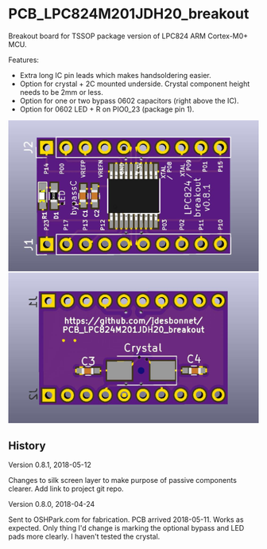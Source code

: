 # PCB_LPC824M201JDH20_breakout

Breakout board for TSSOP package version of LPC824 ARM Cortex-M0+ MCU. 

Features:

 * Extra long IC pin leads which makes handsoldering easier.
 * Option for crystal + 2C mounted underside. Crystal component height needs to be 2mm or less.
 * Option for one or two bypass 0602 capacitors (right above the IC).
 * Option for 0602 LED + R on PIO0_23 (package pin 1).
 
![3D render front](./PCB_LPC824M201JDH20_front.jpg)
![3D render back](./PCB_LPC824M201JDH20_back.jpg)


## History

Version 0.8.1, 2018-05-12

Changes to silk screen layer to make purpose of passive components clearer. 
Add link to project git repo.

Version 0.8.0, 2018-04-24

Sent to OSHPark.com for fabrication. PCB arrived 2018-05-11. Works as expected. Only thing I'd change is 
marking the optional bypass and LED pads more clearly. I haven't tested the crystal.

